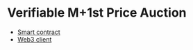# Verifiable M+1st Price Auction

* [Smart contract](https://github.com/tonypottera24/m-1st_auction_sol)
* [Web3 client](https://github.com/tonypottera24/m-1st_auction_py)


